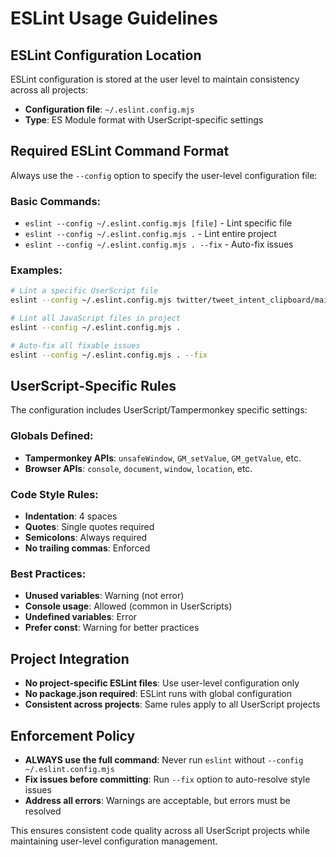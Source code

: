 # ESLint Usage Guidelines

## ESLint Configuration Location
ESLint configuration is stored at the user level to maintain consistency across all projects:
- **Configuration file**: `~/.eslint.config.mjs`
- **Type**: ES Module format with UserScript-specific settings

## Required ESLint Command Format
Always use the `--config` option to specify the user-level configuration file:

### Basic Commands:
- `eslint --config ~/.eslint.config.mjs [file]` - Lint specific file
- `eslint --config ~/.eslint.config.mjs .` - Lint entire project
- `eslint --config ~/.eslint.config.mjs . --fix` - Auto-fix issues

### Examples:
```bash
# Lint a specific UserScript file
eslint --config ~/.eslint.config.mjs twitter/tweet_intent_clipboard/main.js

# Lint all JavaScript files in project
eslint --config ~/.eslint.config.mjs .

# Auto-fix all fixable issues
eslint --config ~/.eslint.config.mjs . --fix
```

## UserScript-Specific Rules
The configuration includes UserScript/Tampermonkey specific settings:

### Globals Defined:
- **Tampermonkey APIs**: `unsafeWindow`, `GM_setValue`, `GM_getValue`, etc.
- **Browser APIs**: `console`, `document`, `window`, `location`, etc.

### Code Style Rules:
- **Indentation**: 4 spaces
- **Quotes**: Single quotes required
- **Semicolons**: Always required
- **No trailing commas**: Enforced

### Best Practices:
- **Unused variables**: Warning (not error)
- **Console usage**: Allowed (common in UserScripts)
- **Undefined variables**: Error
- **Prefer const**: Warning for better practices

## Project Integration
- **No project-specific ESLint files**: Use user-level configuration only
- **No package.json required**: ESLint runs with global configuration
- **Consistent across projects**: Same rules apply to all UserScript projects

## Enforcement Policy
- **ALWAYS use the full command**: Never run `eslint` without `--config ~/.eslint.config.mjs`
- **Fix issues before committing**: Run `--fix` option to auto-resolve style issues
- **Address all errors**: Warnings are acceptable, but errors must be resolved

This ensures consistent code quality across all UserScript projects while maintaining user-level configuration management.
